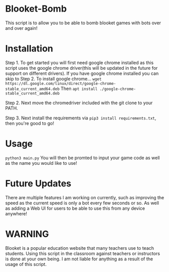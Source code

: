 # Blooket-Bomb
This script is to allow you to be able to bomb blooket games with bots over and over again!


# Installation
Step 1. To get started you will first need google chrome installed as this script uses the google chrome driver(this   will be updated in the future for support on different drivers). If you have google chrome installed you can skip to Step 2. To install google chrome...
    ```wget https://dl.google.com/linux/direct/google-chrome-stable_current_amd64.deb```
       Then
    ```apt install ./google-chrome-stable_current_amd64.deb```

Step 2. Next move the chromedriver included with the git clone to your PATH.

Step 3. Next install the requirements via ```pip3 install requirements.txt```, then you're good to go!

# Usage
```python3 main.py```
You will then be promted to input your game code as well as the name you would like to use!


# Future Updates
There are multiple features I am working on currently, such as improving the speed as the current speed is only a bot every few seconds or so. As well as adding a Web UI for users to be able to use this from any device anywhere!


# WARNING
Blooket is a popular education website that many teachers use to teach students. Using this script in the classroom against teachers or instructors is done at your own being. I am not liable for anything as a result of the usage of this script. 
